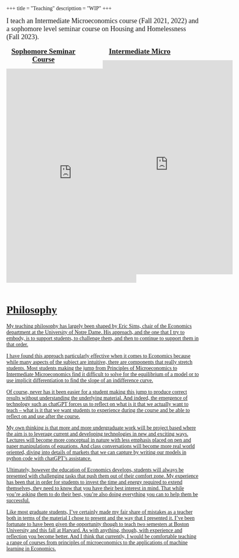 +++
title = "Teaching"
descripttion = "WIP"
+++


<style>
    body {
        font-family: 'Palatino';
    }

    .iframe-zoom {
        width: 800px;
        height: 600px;
        transform: scale(0.8);
        transform-origin: 0 0;
    }
    .iframe-container {
        display: flex;
        justify-content: space-between;
    }
    .iframe-container .iframe-zoom {
        width: 48%;
    }
    .iframe-title {
        font-size: 1.5rem;
        font-weight: bold;
        margin-bottom: 1rem;
        text-align: center;
        font-family: Palatino;
    }
</style>


<div style="font-family: Palatino;font-size: 18px; text-align: left"> 
I teach an Intermediate Microeconomics course (Fall 2021, 2022) and a sophomore level seminar course on Housing and Homelessness (Fall 2023).
</div>

<br>

<div class="iframe-container">
    <div class="iframe-zoom">
        <div class="iframe-title"><a href="https://pharringtonp19.github.io/housing-and-homelessness/">Sophomore Seminar Course</a>
</div>
        <iframe src="https://pharringtonp19.github.io/housing-and-homelessness/" width="425" height="700" frameborder="0" scrolling="yes"></iframe>
    </div>
    <div class="iframe-zoom">
        <div class="iframe-title"><a href="https://pharringtonp19.github.io/mecon/">Intermediate Micro</div>
        <iframe src="https://pharringtonp19.github.io/mecon/" width="425" height="700"  frameborder="0" scrolling="yes"></iframe>
    </div>
</div>
<br>
<br> 

# **Philosophy**

My teaching philosophy has largely been shaped by Eric Sims, chair of the Economics department at the University of Notre Dame. His approach, and the one that I try to embody, is to support students, to challenge them, and then to continue to support them in that order. 

I have found this approach particularly effective when it comes to Economics because while many aspects of the subject are intuitive, there are components that really stretch students. Most students making the jump from Principles of Microeconomics to Intermediate Microeconomics find it difficult to solve for the equilibrium of a model or to use implicit differentiation to find the slope of an indifference curve. 

Of course, never has it been easier for a student making this jump to produce correct results without understanding the underlying material. And indeed, the emergence of technology such as chatGPT forces us to reflect on what is it that we actually want to teach – what is it that we want students to experience during the course and be able to reflect on and use after the course. 

My own thinking is that more and more undergraduate work will be project based where the aim is to leverage current and developing technologies in new and exciting ways. Lectures will become more conceptual in nature with less emphasis placed on pen and paper manipulations of equations. And class conversations will become more real world oriented, diving into details of markets that we can capture by writing our models in python code with chatGPT’s assistance. 

Ultimately, however the education of Economics develops, students will always be presented with challenging tasks that push them out of their comfort zone. My experience has been that in order for students to invest the time and energy required to extend themselves, they need to know that you have their best interest in mind. That while you’re asking them to do their best, you’re also doing everything you can to help them be successful. 

Like most graduate students, I’ve certainly made my fair share of mistakes as a teacher both in terms of the material I chose to present and the way that I presented it. I’ve been fortunate to have been given the opportunity though to teach two semesters at Boston University and this fall at Harvard. As with anything, though, with experience and reflection you become better. And I think that currently, I would be comfortable teaching a range of courses from principles of microeconomics to the applications of machine learning in Economics.





<!-- <style>
    .iframe-zoom {
        width: 800px;
        height: 600px;
        transform: scale(0.8);
        transform-origin: 0 0;
        display: flex;
        justify-content: center;
    }
</style>


## **Economics Seminar on Housing and Homelessness**
<div class="iframe-zoom">
<iframe src="https://pharringtonp19.github.io/housing-and-homelessness/" width="500" height="500" frameborder="0" scrolling="yes"></iframe>
</div>


## **Intermediate Microeconomics** 

<div class="iframe-zoom">
<iframe src="https://pharringtonp19.github.io/mecon/" width="500" height="500" frameborder="0" scrolling="yes"></iframe>
</div> -->

